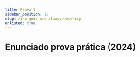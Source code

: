 ```yaml
---
title: Prova 1
sidebar_position: 15
slug: /the-gods-are-always-watching
unlisted: true
---
```


# Enunciado prova prática (2024)
